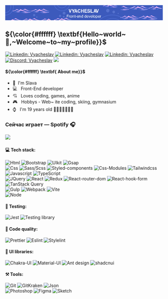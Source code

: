 





<!-- <p><em>Associate Technical Lead at <a href="https://www.oneorigin.us/">OneOrigin
</a><img src="https://i.gifer.com/3BBF.gif" width="30">
</em></p> -->
<div align="center"> <img src="./assets/baner.png"/>
</div>
 <h2 >${\color{#ffffff} \textbf{Hello~world~👋,~Welcome~to~my~profile}}$ </h2> 
<!-- <div align="center"><i>I'm a Front-End developer</i></div> -->

<!-- <img align="right" src="./assets/duck.gif" width="230"> -->
<!-- <img src="./assets/EyesCoding.gif" align="left" width="460" height="280"> -->
<!-- <p>Technology:</p> -->
<!-- <span> -->
[![Linkedin: Vyacheslav](https://img.shields.io/badge/-Linkedin-3C5ABC?style=social-square&logo=Linkedin&logoColor=white&link=https://www.linkedin.com/in/Linkedin-pugachev-7843292b1/)](https://www.linkedin.com/in/vyacheslav-pugachev-7843292b1/) [![Linkedin: Vyacheslav](https://img.shields.io/badge/-Telegram-3C5ABC?style=social-square&logo=Telegram&logoColor=white&link=https://t.me/Meow_Double)](https://t.me/Meow_Double) [![Linkedin: Vyacheslav](https://img.shields.io/badge/-Vkontakte-3C5ABC?style=social-square&logo=Vk&logoColor=white&link=https://vk.com/id492851216)](https://vk.com/id492851216) [![Discord: Vyacheslav](https://img.shields.io/badge/-Discord-3C5ABC?style=social-square&logo=discord&logoColor=white&link=https://discordapp.com/users/461120123147780116)](https://vk.com/id492851216) <a href="https://www.github.com/Meow-Double" target="_blank" rel="noreferrer"><img src="https://img.shields.io/github/followers/Meow-Double?logo=github&style=social-squaree&color=3C5ABC&labelColor=3C5ABC" /></a>


<div align="left">
 
<h4> ${\color{#ffffff} \textbf{ About me}}$ </h4>

- 👦 &nbsp;I'm Slava
- 💻 &nbsp; Front-End developer
- 💘 &nbsp; Loves coding, games, anime
- 🎮 &nbsp; Hobbys - Web~ ite coding, skiing, gymnasium 
- ⌚ &nbsp; I'm 19 years old
   🦆🦆🦆🦆🦆🦆🦆
</div>

<!-- <h4> ${\color{#ffffff} \textbf{ Language skills}}$ </h4>

English: A2 \
Russian: С1 \
Belarusian: B1 \
Japanese: N5 

-->
<!-- <img src="https://i.gifer.com/3BBF.gif" width="60"> -->

<!-- [![GitHub followers](https://img.shields.io/github/followers/Meow-double?label=Follow&style=social)](https://github.com/Meow-Double) -->
<!-- [![website](https://img.shields.io/badge/Website-46a2f1.svg?&style=flat-square&logo=Google-Chrome&logoColor=white&link=https://anmolsingh.me/)](https://anmolsingh.me/) -->
<!-- ![](https://visitor-badge.glitch.me/badge?page_id=anmol098.anmol098) -->
<!-- ![Waka Readme](https://github.com/anmol098/anmol098/workflows/Waka%20Readme/badge.svg) -->
<!-- <span><img src="https://i.gifer.com/3BBF.gif" width="30"></span> -->

<div align="left">
 
 ### Сейчас играет — Spotify 🎧
 
<p> 
 <a href="https://open.spotify.com/user/31zsfjazugx4nipzslbutk72oqwa">
  <img src="https://spotify-github-profile.vercel.app/api/view?uid=31zsfjazugx4nipzslbutk72oqwa&cover_image=true&theme=novatorem&show_offline=false&background_color=121212&interchange=true&bar_color=3c5abc&bar_color_cover=TRUE"/>
 </a>
</p>
</div>

<h4>💻 Tech stack:</h4>

![Html](https://img.shields.io/badge/HTML5-3C5ABC?style=for-the-badge&logo=html5&logoColor=white) ![Bootstrap](https://img.shields.io/badge/Bootstrap-3C5ABC?style=for-the-badge&logo=bootstrap&logoColor=white) ![UIkit](https://img.shields.io/badge/UIkit-3C5ABC?style=for-the-badge&logo=UIkit&logoColor=white) ![Gsap](https://img.shields.io/badge/Gsap-3C5ABC?style=for-the-badge&logo=greensock&logoColor=white) \
![Css](https://img.shields.io/badge/CSS3-3C5ABC?style=for-the-badge&logo=css3&logoColor=white) ![Sass/Scss](https://img.shields.io/badge/Sass/Scss-3C5ABC?style=for-the-badge&logo=sass&logoColor=white) ![Styled-components](https://img.shields.io/badge/Styled--components-3C5ABC?style=for-the-badge&logo=styled-components&logoColor=white) ![Css-Modules](https://img.shields.io/badge/Css--Modules-3C5ABC?style=for-the-badge&logo=css-modules&logoColor=white) ![Tailwindcss](https://img.shields.io/badge/Tailwindcss-3C5ABC?style=for-the-badge&logo=Tailwindcss&logoColor=white) \
![Javascript](https://img.shields.io/badge/JavaScript-3C5ABC?style=for-the-badge&logo=javascript&logoColor=white) ![TypeScript](https://img.shields.io/badge/TypeScript-3C5ABC?style=for-the-badge&logo=typescript&logoColor=white) \
![JQuery](https://img.shields.io/badge/JQuery-3C5ABC?style=for-the-badge&logo=jquery&logoColor=fff) ![React](https://img.shields.io/badge/React-3C5ABC?style=for-the-badge&logo=react&logoColor=%2361DAFB) ![Redux](https://img.shields.io/badge/Redux-3C5ABC?style=for-the-badge&logo=redux&logoColor=white) ![React-router-dom](https://img.shields.io/badge/React--router--dom-3C5ABC?style=for-the-badge&logo=react-router&logoColor=white) ![React-hook-form](https://img.shields.io/badge/React--hook--form-3C5ABC?style=for-the-badge&logo=react-hook-form&logoColor=white) ![TanStack Query](https://img.shields.io/badge/TanStack_Query-3C5ABC?style=for-the-badge&logo=React-query&logoColor=white) \
![Gulp](https://img.shields.io/badge/Gulp-3C5ABC?style=for-the-badge&logo=gulp&logoColor=white) ![Webpack](https://img.shields.io/badge/Webpack-3C5ABC?style=for-the-badge&logo=webpack&logoColor=white) ![Vite](https://img.shields.io/badge/Vite-3C5ABC?style=for-the-badge&logo=Vite&logoColor=white) \
![Node](https://img.shields.io/badge/Node.Js-3C5ABC?style=for-the-badge&logo=node.js&logoColor=white)

<h4>🔧 Testing:</h4>

![Jest](https://img.shields.io/badge/Jest-3C5ABC?style=for-the-badge&logo=Jest&logoColor=white) ![Testing library](https://img.shields.io/badge/Testing_Library-3C5ABC?style=for-the-badge&logo=TestingLibrary&logoColor=white) 

<h4>📃 Code quality:</h4>

![Prettier](https://img.shields.io/badge/Prettier-3C5ABC?style=for-the-badge&logo=Prettier&logoColor=white) ![Eslint](https://img.shields.io/badge/Eslint-3C5ABC?style=for-the-badge&logo=Eslint&logoColor=white) ![Stylelint](https://img.shields.io/badge/Stylelint-3C5ABC?style=for-the-badge&logo=Stylelint&logoColor=white)

<h4>🎨 UI libraries:</h4>

![Chakra-UI](https://img.shields.io/badge/Chakra--UI-3C5ABC?style=for-the-badge&logo=chakra-ui&logoColor=white) ![Material-UI](https://img.shields.io/badge/Material--UI-3C5ABC?style=for-the-badge&logo=mui&logoColor=white) ![Ant design](https://img.shields.io/badge/Ant_Design-3C5ABC?style=for-the-badge&logo=ant-design&logoColor=white) ![shadcnui](https://img.shields.io/badge/Shadcn--UI-3C5ABC?style=for-the-badge&logo=shadcnui&logoColor=white)

<h4>⚒️ Tools:</h4>

![Git](https://img.shields.io/badge/GIT-3C5ABC?style=for-the-badge&logo=git&logoColor=white) ![GitKraken](https://img.shields.io/badge/Git_Kraken-3C5ABC?style=for-the-badge&logo=GitKraken&logoColor=white) ![Json](https://img.shields.io/badge/Json-3C5ABC?style=for-the-badge&logo=json&logoColor=white) \
![Photoshop](https://img.shields.io/badge/Photoshop-3C5ABC?style=for-the-badge&logo=Adobe%20Photoshop&logoColor=white) ![Figma](https://img.shields.io/badge/Figma-3C5ABC?style=for-the-badge&logo=figma&logoColor=white) ![Sketch](https://img.shields.io/badge/Sketch-3C5ABC?style=for-the-badge&logo=Sketch&logoColor=white) 

<!-- ### 📋 My Resume: soon... -->

<!-- [![Twitter Follow](https://img.shields.io/twitter/follow/misteranmol?label=Follow)](https://twitter.com/intent/follow?screen_name=misteranmol) -->


<!-- <img src="https://i.gifer.com/4N14.gif"> -->
<!-- <img src="https://i.gifer.com/1j6F.gif"> -->
<!-- <img src="https://i.gifer.com/GiZi.gif"> -->


